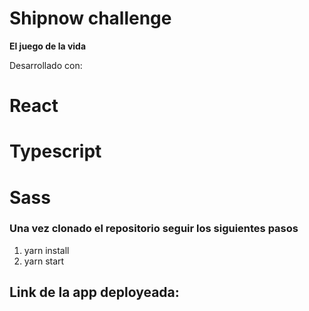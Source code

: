 # Shipnow challenge

**El juego de la vida**

Desarrollado con:
# React

# Typescript
# Sass


### Una vez clonado el repositorio seguir los siguientes pasos

1. yarn install
2. yarn start

## Link de la app deployeada:



